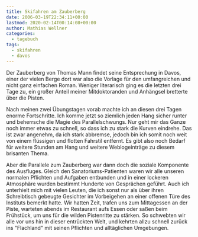 ```yaml
---
title: Skifahren am Zauberberg
date: 2006-03-19T22:34:11+00:00
lastmod: 2020-02-14T00:14:08+00:00
author: Mathias Wellner
categories:
  - tagebuch
tags:
  - skifahren
  - davos
---
```

Der Zauberberg von Thomas Mann findet seine Entsprechung in Davos, einer der vielen Berge dort war also die Vorlage für den umfangreichen und nicht ganz einfachen Roman. Weniger literarisch ging es die letzten drei Tage zu, ein großer Anteil meiner Mitdoktoranden und Anhängsel bretterte über die Pisten.

Nach meinen zwei Übungstagen vorab machte ich an diesen drei Tagen enorme Fortschritte. Ich komme jetzt so ziemlich jeden Hang sicher runter und beherrsche die Magie des Parallelschwungs. Nur geht mir das Ganze noch immer etwas zu schnell, so dass ich zu stark die Kurven eindrehe. Das ist zwar angenehm, da ich stark abbremse, jedoch bin ich somit noch weit von einem flüssigen und flotten Fahrstil entfernt. Es gibt also noch Bedarf für weitere Stunden am Hang und weitere Weblogeinträge zu diesem brisanten Thema.

Aber die Parallele zum Zauberberg war dann doch die soziale Komponente des Ausfluges. Gleich den Sanatoriums-Patienten waren wir alle unseren normalen Pflichten und Aufgaben entbunden und in einer lockeren Atmosphäre wurden bestimmt Hunderte von Gesprächen geführt. Auch ich unterhielt mich mit vielen Leuten, die ich sonst nur als über ihren Schreibtisch gebeugte Gesichter im Vorbeigehen an einer offenen Türe des Instituts bemerkt hatte. Wir hatten Zeit, trafen uns zum Mittagessen an der Piste, warteten abends im Restaurant aufs Essen oder saßen beim Frühstück, um uns für die wilden Pistenritte zu stärken. So schwebten wir alle vor uns hin in dieser entrückten Welt, und kehrten allzu schnell zurück ins "Flachland" mit seinen Pflichten und alltäglichen Umgebungen.